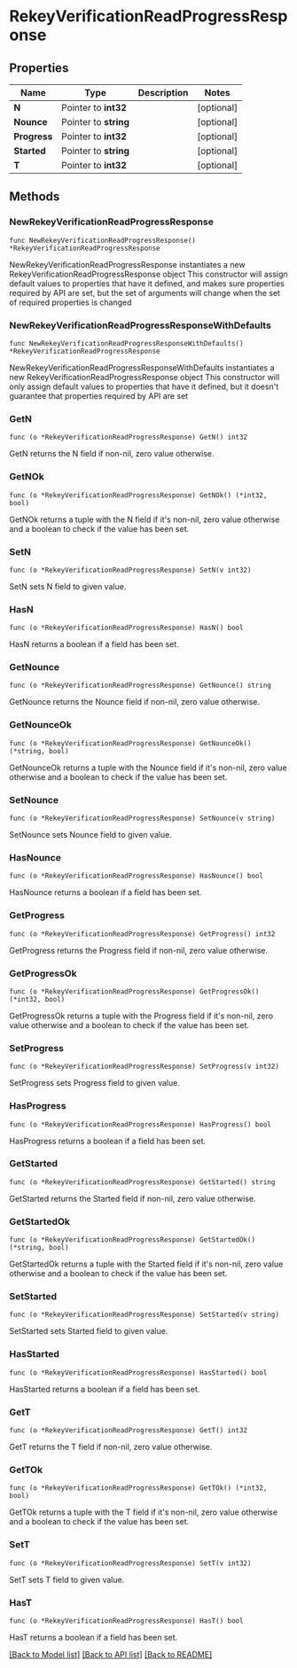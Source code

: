 # RekeyVerificationReadProgressResponse


## Properties

Name | Type | Description | Notes
------------ | ------------- | ------------- | -------------
**N** | Pointer to **int32** |  | [optional] 
**Nounce** | Pointer to **string** |  | [optional] 
**Progress** | Pointer to **int32** |  | [optional] 
**Started** | Pointer to **string** |  | [optional] 
**T** | Pointer to **int32** |  | [optional] 



## Methods


### NewRekeyVerificationReadProgressResponse

`func NewRekeyVerificationReadProgressResponse() *RekeyVerificationReadProgressResponse`

NewRekeyVerificationReadProgressResponse instantiates a new RekeyVerificationReadProgressResponse object
This constructor will assign default values to properties that have it defined,
and makes sure properties required by API are set, but the set of arguments
will change when the set of required properties is changed

### NewRekeyVerificationReadProgressResponseWithDefaults

`func NewRekeyVerificationReadProgressResponseWithDefaults() *RekeyVerificationReadProgressResponse`

NewRekeyVerificationReadProgressResponseWithDefaults instantiates a new RekeyVerificationReadProgressResponse object
This constructor will only assign default values to properties that have it defined,
but it doesn't guarantee that properties required by API are set


### GetN

`func (o *RekeyVerificationReadProgressResponse) GetN() int32`

GetN returns the N field if non-nil, zero value otherwise.

### GetNOk

`func (o *RekeyVerificationReadProgressResponse) GetNOk() (*int32, bool)`

GetNOk returns a tuple with the N field if it's non-nil, zero value otherwise
and a boolean to check if the value has been set.

### SetN

`func (o *RekeyVerificationReadProgressResponse) SetN(v int32)`

SetN sets N field to given value.


### HasN

`func (o *RekeyVerificationReadProgressResponse) HasN() bool`

HasN returns a boolean if a field has been set.




### GetNounce

`func (o *RekeyVerificationReadProgressResponse) GetNounce() string`

GetNounce returns the Nounce field if non-nil, zero value otherwise.

### GetNounceOk

`func (o *RekeyVerificationReadProgressResponse) GetNounceOk() (*string, bool)`

GetNounceOk returns a tuple with the Nounce field if it's non-nil, zero value otherwise
and a boolean to check if the value has been set.

### SetNounce

`func (o *RekeyVerificationReadProgressResponse) SetNounce(v string)`

SetNounce sets Nounce field to given value.


### HasNounce

`func (o *RekeyVerificationReadProgressResponse) HasNounce() bool`

HasNounce returns a boolean if a field has been set.




### GetProgress

`func (o *RekeyVerificationReadProgressResponse) GetProgress() int32`

GetProgress returns the Progress field if non-nil, zero value otherwise.

### GetProgressOk

`func (o *RekeyVerificationReadProgressResponse) GetProgressOk() (*int32, bool)`

GetProgressOk returns a tuple with the Progress field if it's non-nil, zero value otherwise
and a boolean to check if the value has been set.

### SetProgress

`func (o *RekeyVerificationReadProgressResponse) SetProgress(v int32)`

SetProgress sets Progress field to given value.


### HasProgress

`func (o *RekeyVerificationReadProgressResponse) HasProgress() bool`

HasProgress returns a boolean if a field has been set.




### GetStarted

`func (o *RekeyVerificationReadProgressResponse) GetStarted() string`

GetStarted returns the Started field if non-nil, zero value otherwise.

### GetStartedOk

`func (o *RekeyVerificationReadProgressResponse) GetStartedOk() (*string, bool)`

GetStartedOk returns a tuple with the Started field if it's non-nil, zero value otherwise
and a boolean to check if the value has been set.

### SetStarted

`func (o *RekeyVerificationReadProgressResponse) SetStarted(v string)`

SetStarted sets Started field to given value.


### HasStarted

`func (o *RekeyVerificationReadProgressResponse) HasStarted() bool`

HasStarted returns a boolean if a field has been set.




### GetT

`func (o *RekeyVerificationReadProgressResponse) GetT() int32`

GetT returns the T field if non-nil, zero value otherwise.

### GetTOk

`func (o *RekeyVerificationReadProgressResponse) GetTOk() (*int32, bool)`

GetTOk returns a tuple with the T field if it's non-nil, zero value otherwise
and a boolean to check if the value has been set.

### SetT

`func (o *RekeyVerificationReadProgressResponse) SetT(v int32)`

SetT sets T field to given value.


### HasT

`func (o *RekeyVerificationReadProgressResponse) HasT() bool`

HasT returns a boolean if a field has been set.









[[Back to Model list]](../README.md#documentation-for-models) [[Back to API list]](../README.md#documentation-for-api-endpoints) [[Back to README]](../README.md)


